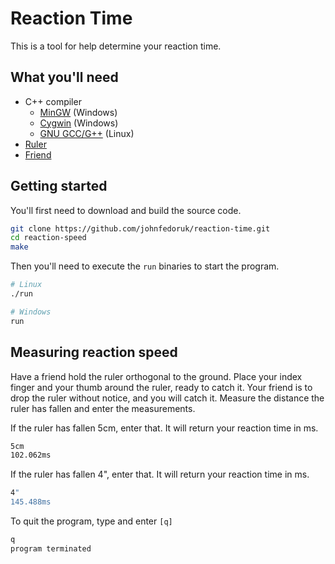 # Reaction Time
This is a tool for help determine your reaction time.

## What you'll need
- C++ compiler 
    - [MinGW](https://sourceforge.net/projects/mingw-w64/) (Windows)
    - [Cygwin](https://www.cygwin.com/) (Windows)
    - [GNU GCC/G++](https://gcc.gnu.org/) (Linux)
- [Ruler](https://www.amazon.com/rulers/b?ie=UTF8&node=1069364)
- [Friend](http://rentafriend.com/)

## Getting started
You'll first need to download and build the source code.

```bash
git clone https://github.com/johnfedoruk/reaction-time.git
cd reaction-speed
make
```

Then you'll need to execute the `run` binaries to start the program.

```bash
# Linux
./run
```

```bash
# Windows
run
```

## Measuring reaction speed
Have a friend hold the ruler orthogonal to the ground. Place your index finger and your thumb around the ruler, ready to catch it. Your friend is to drop the ruler without notice, and you will catch it. Measure the distance the ruler has fallen and enter the measurements.

If the ruler has fallen 5cm, enter that. It will return your reaction time in ms.

```bash
5cm
102.062ms
```

If the ruler has fallen 4", enter that. It will return your reaction time in ms.

```bash
4"
145.488ms
```

To quit the program, type and enter `[q]`

```bash
q
program terminated
```
